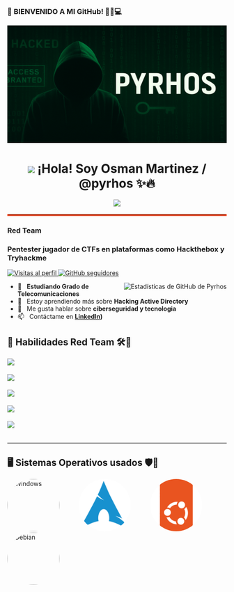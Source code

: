 ### 🚀 **BIENVENIDO A MI GitHub!** 🌟🔥💻

<p align="center">
  <img src="banner.png" alt="Banner" width="1000" height="270">
</p>

<h1 align="center">
  <img src="https://media.giphy.com/media/hvRJCLFzcasrR4ia7z/giphy.gif" width="35"> ¡Hola! Soy Osman Martinez / @pyrhos ✨🔥
</h1>

<p align="center">
  <img src="https://readme-typing-svg.demolab.com/?font=Fira+Code&pause=1200&color=FF5733&center=true&vCenter=true&width=1200&lines=%F0%9F%9A%80+Bienvenido+a+mi+repositorio!+%F0%9F%94%A5;%F0%9F%92%BB+Pentester!;%F0%9F%93%9A+Red+Team;" />
</p>

<hr style="border: 2px solid #FF5733;">

<h3 align="left">Red Team</h3>

<h3 align="left">Pentester jugador de CTFs en plataformas como Hackthebox y Tryhackme</h3>

<p align="left">
  <a href="https://github.com/pyrhos-prog">
    <img src="https://komarev.com/ghpvc/?username=pyrhos-prog" alt="Visitas al perfil" />
  </a>
  <a href="https://github.com/pyrhos-prog?tab=followers">
    <img alt="GitHub seguidores" src="https://img.shields.io/github/followers/pyrhos-prog?style=flat&logo=github">
  </a>
</p>

<a href="#carlos-marrugo-title">
  <img src="https://github-readme-stats.vercel.app/api?username=pyrhos-prog&show_icons=true&theme=radical" alt="Estadísticas de GitHub de Pyrhos" align="right" />
</a>

- 💼 &nbsp; **Estudiando Grado de Telecomunicaciones**  
- 🌱 &nbsp; Estoy aprendiendo más sobre **Hacking Active Directory**  
- 💬 &nbsp; Me gusta hablar sobre **ciberseguridad y tecnologia**  
- 📫 &nbsp; Contáctame en **[LinkedIn]([https://www.linkedin.com/in/osman-m-00b4a7214/))**  




## 🧰 **Habilidades Red Team** 🛠️🔐

<p align="Left">
  <img src="https://img.shields.io/badge/🕵️-OSINT-blue?style=for-the-badge"/><br><br>
  <img src="https://img.shields.io/badge/🔓-Explotación-DC143C?style=for-the-badge"/><br><br>
  <img src="https://img.shields.io/badge/🔐-Hacking WIFI-yellow?style=for-the-badge"/><br><br>
  <img src="https://img.shields.io/badge/🧪-Escalada de Privilegios-00FFFF?style=for-the-badge"/><br><br>
  <img src="https://img.shields.io/badge/🌐-OWASP TOP 10-white?style=for-the-badge"/><br><br>
</p>

---


## 🖥️ **Sistemas Operativos usados** 🛡️🐧

<p align="left">
  <img src="https://cdn.jsdelivr.net/gh/devicons/devicon/icons/windows8/windows8-original.svg" width="120" height="120" title="Windows" style="border-radius: 50%; margin-right: 40px;"/>
  <img src="https://raw.githubusercontent.com/devicons/devicon/6910f0503efdd315c8f9b858234310c06e04d9c0/icons/archlinux/archlinux-original.svg" width="120" height="120" title="Linux" style="border-radius: 50%; margin-right: 40px;"/>
  <img src="https://raw.githubusercontent.com/devicons/devicon/6910f0503efdd315c8f9b858234310c06e04d9c0/icons/ubuntu/ubuntu-original.svg" width="120" height="120" title="Ubuntu" style="border-radius: 50%; margin-right: 40px;"/>
  <img src="https://cdn.jsdelivr.net/gh/devicons/devicon/icons/debian/debian-original.svg" width="120" height="120" title="Debian" style="border-radius: 50%; margin-right: 40px;"/>
</p>
